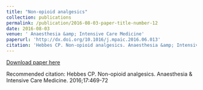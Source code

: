 ```yaml
---
title: "Non-opioid analgesics"
collection: publications
permalink: /publication/2016-08-03-paper-title-number-12
date: 2016-08-03
venue: ' Anaesthesia &amp; Intensive Care Medicine'
paperurl: 'http://dx.doi.org/10.1016/j.mpaic.2016.06.013'
citation: 'Hebbes CP. Non-opioid analgesics. Anaesthesia &amp; Intensive Care Medicine. 2016;17:469-72'
---
```


<a href='http://dx.doi.org/10.1016/j.mpaic.2016.06.013'>Download paper here</a>

Recommended citation: Hebbes CP. Non-opioid analgesics. Anaesthesia & Intensive Care Medicine. 2016;17:469-72